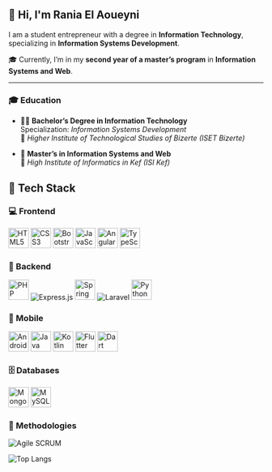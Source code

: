 ## 👋 Hi, I'm Rania El Aoueyni

I am a student entrepreneur with a degree in **Information Technology**, specializing in **Information Systems Development**.

🎓 Currently, I’m in my **second year of a master’s program** in **Information Systems and Web**.

---

### 🎓 Education

- 🧑‍💻 **Bachelor’s Degree in Information Technology**  
  Specialization: *Information Systems Development*  
  🏫 *Higher Institute of Technological Studies of Bizerte (ISET Bizerte)*

- 🧠 **Master’s in Information Systems and Web**  
  🏫 *High Institute of Informatics in Kef (ISI Kef)*


## 🧠 Tech Stack

### 💻 Frontend
<p>
  <img src="https://cdn.jsdelivr.net/gh/devicons/devicon/icons/html5/html5-original.svg" width="40" alt="HTML5"/>
  <img src="https://cdn.jsdelivr.net/gh/devicons/devicon/icons/css3/css3-original.svg" width="40" alt="CSS3"/>
  <img src="https://cdn.jsdelivr.net/gh/devicons/devicon/icons/bootstrap/bootstrap-plain.svg" width="40" alt="Bootstrap"/>
  <img src="https://cdn.jsdelivr.net/gh/devicons/devicon/icons/javascript/javascript-original.svg" width="40" alt="JavaScript"/>
  <img src="https://cdn.jsdelivr.net/gh/devicons/devicon/icons/angularjs/angularjs-original.svg" width="40" alt="Angular"/>
  <img src="https://cdn.jsdelivr.net/gh/devicons/devicon/icons/typescript/typescript-original.svg" width="40" alt="TypeScript"/>
</p>

### 🔧 Backend
<p>
  <img src="https://cdn.jsdelivr.net/gh/devicons/devicon/icons/php/php-original.svg" width="40" alt="PHP"/>
  <img src="https://img.shields.io/badge/Express.js-000000?style=for-the-badge&logo=express&logoColor=white" alt="Express.js"/>
  <img src="https://cdn.jsdelivr.net/gh/devicons/devicon/icons/spring/spring-original.svg" width="40" alt="Spring Boot"/>
  <img src="https://img.shields.io/badge/Laravel-FF2D20?style=for-the-badge&logo=laravel&logoColor=white" alt="Laravel"/>
  <img src="https://cdn.jsdelivr.net/gh/devicons/devicon/icons/python/python-original.svg" width="40" alt="Python"/>
</p>

### 📱 Mobile
<p>
  <img src="https://cdn.jsdelivr.net/gh/devicons/devicon/icons/android/android-original.svg" width="40" alt="Android"/>
  <img src="https://cdn.jsdelivr.net/gh/devicons/devicon/icons/java/java-original.svg" width="40" alt="Java"/>
  <img src="https://cdn.jsdelivr.net/gh/devicons/devicon/icons/kotlin/kotlin-original.svg" width="40" alt="Kotlin"/>
  <img src="https://cdn.jsdelivr.net/gh/devicons/devicon/icons/flutter/flutter-original.svg" width="40" alt="Flutter"/>
  <img src="https://cdn.jsdelivr.net/gh/devicons/devicon/icons/dart/dart-original.svg" width="40" alt="Dart"/>
</p>

### 🗄️ Databases
<p>
  <img src="https://cdn.jsdelivr.net/gh/devicons/devicon/icons/mongodb/mongodb-original.svg" width="40" alt="MongoDB"/>
  <img src="https://cdn.jsdelivr.net/gh/devicons/devicon/icons/mysql/mysql-original.svg" width="40" alt="MySQL"/>
</p>

### 📌 Methodologies
<p>
  <img src="https://img.shields.io/badge/Agile-SCRUM-blue?style=for-the-badge" alt="Agile SCRUM"/>
</p>

![Top Langs](https://github-readme-stats.vercel.app/api/top-langs/?username=el-aoueyni-rania&layout=compact&theme=radical)

